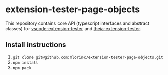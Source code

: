 # extension-tester-page-objects

This repository contains core API (typescript interfaces and abstract classes)
for [vscode-extension-tester](https://github.com/redhat-developer/vscode-extension-tester)
and [theia-extension-tester](https://github.com/mlorinc/theia-extension-tester).

## Install instructions

1. `git clone git@github.com:mlorinc/extension-tester-page-objects.git`
1. `npm install`
1. `npm pack`
